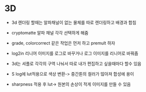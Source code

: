 # 3D 
- 3d 렌더링 할때는 알파채널이 없는 물체를 따로 렌더링하고 배경과 합침
- cryptomatte 알파 채널 각각 선택하게 해줌 
- grade, colorcorrect 같은 작업은 먼저 하고 premult 하자
- log2in 리니어 이미지를 로그로 바꾸거나 로그 이미지를 리니어로 바꿔줌
- 3d는 셔플로 각각의 구역 나눠서 따로 내가 편집하고 싶을때마다 할수 있음
- S log에 lut적용으로 색상 변환-> 중간톤의 컬러가 많아져 합성에 용이

- sharpness 적용 후 lut-> 원본의 손상이 적게 이미지를 만들 수 있음





